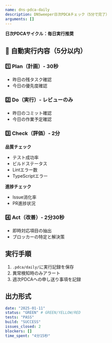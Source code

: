 ```yaml
---
name: dns-pdca-daily
description: DNSweeper日次PDCAチェック（5分で完了）
arguments: []
---
```


**日次PDCAサイクル：毎日実行推奨**

## 🔄 自動実行内容（5分以内）

### 1️⃣ Plan（計画）- 30秒
- 昨日の残タスク確認
- 今日の優先度確認

### 2️⃣ Do（実行）- レビューのみ
- 昨日のコミット確認
- 今日の作業予定確認

### 3️⃣ Check（評価）- 2分
**品質チェック**
- テスト成功率
- ビルドステータス
- Lintエラー数
- TypeScriptエラー

**進捗チェック**
- Issue消化率
- PR進捗状況

### 4️⃣ Act（改善）- 2分30秒
- 即時対応項目の抽出
- ブロッカーの特定と解決策

## 実行手順
1. `.pdca/daily/`に実行記録を保存
2. 異常検知時のみアラート
3. 週次PDCAへの申し送り事項を記録

## 出力形式
```yaml
date: "2025-01-11"
status: "GREEN" # GREEN/YELLOW/RED
tests: "PASS"
build: "SUCCESS"
issues_closed: 2
blockers: []
time_spent: "4分15秒"
```